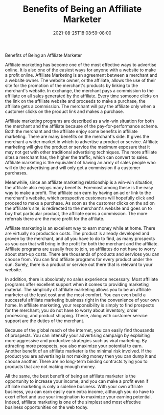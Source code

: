 ﻿---
title: "Benefits of Being an Affiliate Marketer"
date: 2021-08-25T18:08:59-08:00
description: "35 divers marketing articles Tips for Web Success"
featured_image: "/images/35 divers marketing articles.jpg"
tags: ["35 divers marketing articles"]
---

Benefits of Being an Affiliate Marketer


Affiliate marketing has become one of the most effective ways to advertise online. It is also one of the easiest ways for anyone with a website to make a profit online. Affiliate Marketing is an agreement between a merchant and a website owner. The website owner, or the affiliate, allows the use of their site for the promotion of the merchant's products by linking to the merchant's website. In exchange, the merchant pays a commission to the affiliate on all sales generated by the affiliate. Every time someone clicks on the link on the affiliate website and proceeds to make a purchase, the affiliate gets a commission. The merchant will pay the affiliate only when a customer clicks on the product link and makes a purchase.

Affiliate marketing programs are described as a win-win situation for both the merchant and the affiliate because of the pay-for-performance scheme. Both the merchant and the affiliate enjoy some benefits in affiliate marketing. There are many benefits on the merchant's side. It gives the merchant a wider market in which to advertise a product or service. Affiliate marketing will give the product or service the maximum exposure that it may not get with other traditional advertising techniques. The more affiliate sites a merchant has, the higher the traffic, which can convert to sales. Affiliate marketing is the equivalent of having an army of sales people who will do the advertising and will only get a commission if a customer purchases.

Meanwhile, since an affiliate marketing relationship is a win-win situation, the affiliate also enjoys many benefits. Foremost among these is the easy way to make a profit. The affiliate can earn by having an ad or link to the merchant's website, which prospective customers will hopefully click and proceed to make a purchase. As soon as the customer clicks on the ad on the affiliate's site, is redirected to the merchant's website and goes on to buy that particular product, the affiliate earns a commission. The more referrals there are the more profit for the affiliate.

Affiliate marketing is an excellent way to earn money while at home. There are virtually no production costs. The product is already developed and proven by the merchant, and all you have to do to find, as many prospects as you can that will bring in the profit for both the merchant and the affiliate. Affiliate programs are usually free to join, so affiliates do not have to worry about start-up costs. There are thousands of products and services you can choose from. You can find affiliate programs for every product under the sun. Surely, there is a product or service out there that is relevant to your website.

In addition, there is absolutely no sales experience necessary. Most affiliate programs offer excellent support when it comes to providing marketing material. The simplicity of affiliate marketing allows you to be an affiliate marketer at the least cost and the most comfort. You can even build a successful affiliate marketing business right in the convenience of your own home. In affiliate marketing, your responsibility is simply to find prospects for the merchant; you do not have to worry about inventory, order processing, and product shipping. These, along with customer service support are the duties of the merchant.

Because of the global reach of the internet, you can easily find thousands of prospects. You can intensify your advertising campaign by exploiting more aggressive and productive strategies such as viral marketing. By attracting more prospects, you also maximize your potential to earn. Another benefit of an affiliate marketer is the minimal risk involved. If the product you are advertising is not making money then you can dump it and choose another. There are no long-term binding contracts tying you to products that are not making enough money.

All the same, the best benefit of being an affiliate marketer is the opportunity to increase your income; and you can make a profit even if affiliate marketing is only a sideline business. With your own affiliate business, you can earn easily earn extra income, although you do have to exert effort and use your imagination to maximize your earning potential. Indeed, affiliate marketing is one of the simplest and most effective business opportunities on the web today. 
